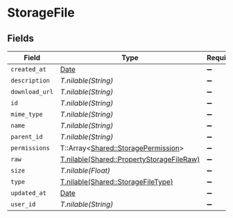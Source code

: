 # StorageFile


## Fields

| Field                                                                                      | Type                                                                                       | Required                                                                                   | Description                                                                                |
| ------------------------------------------------------------------------------------------ | ------------------------------------------------------------------------------------------ | ------------------------------------------------------------------------------------------ | ------------------------------------------------------------------------------------------ |
| `created_at`                                                                               | [Date](https://ruby-doc.org/stdlib-2.6.1/libdoc/date/rdoc/Date.html)                       | :heavy_minus_sign:                                                                         | N/A                                                                                        |
| `description`                                                                              | *T.nilable(String)*                                                                        | :heavy_minus_sign:                                                                         | N/A                                                                                        |
| `download_url`                                                                             | *T.nilable(String)*                                                                        | :heavy_minus_sign:                                                                         | N/A                                                                                        |
| `id`                                                                                       | *T.nilable(String)*                                                                        | :heavy_minus_sign:                                                                         | N/A                                                                                        |
| `mime_type`                                                                                | *T.nilable(String)*                                                                        | :heavy_minus_sign:                                                                         | N/A                                                                                        |
| `name`                                                                                     | *T.nilable(String)*                                                                        | :heavy_minus_sign:                                                                         | N/A                                                                                        |
| `parent_id`                                                                                | *T.nilable(String)*                                                                        | :heavy_minus_sign:                                                                         | N/A                                                                                        |
| `permissions`                                                                              | T::Array<[Shared::StoragePermission](../../models/shared/storagepermission.md)>            | :heavy_minus_sign:                                                                         | N/A                                                                                        |
| `raw`                                                                                      | [T.nilable(Shared::PropertyStorageFileRaw)](../../models/shared/propertystoragefileraw.md) | :heavy_minus_sign:                                                                         | N/A                                                                                        |
| `size`                                                                                     | *T.nilable(Float)*                                                                         | :heavy_minus_sign:                                                                         | N/A                                                                                        |
| `type`                                                                                     | [T.nilable(Shared::StorageFileType)](../../models/shared/storagefiletype.md)               | :heavy_minus_sign:                                                                         | N/A                                                                                        |
| `updated_at`                                                                               | [Date](https://ruby-doc.org/stdlib-2.6.1/libdoc/date/rdoc/Date.html)                       | :heavy_minus_sign:                                                                         | N/A                                                                                        |
| `user_id`                                                                                  | *T.nilable(String)*                                                                        | :heavy_minus_sign:                                                                         | N/A                                                                                        |